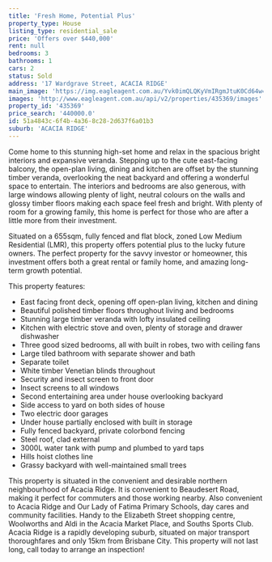 ```yaml
---
title: 'Fresh Home, Potential Plus'
property_type: House
listing_type: residential_sale
price: 'Offers over $440,000'
rent: null
bedrooms: 3
bathrooms: 1
cars: 2
status: Sold
address: '17 Wardgrave Street, ACACIA RIDGE'
main_image: 'https://img.eagleagent.com.au/Yvk0imQLQKyVmIRgmJtuK0Cd64w=/1280x854/smart/https://s3-us-west-2.amazonaws.com/eagleagent-orig/images/6823739/123296366-image-M.jpg'
images: 'http://www.eagleagent.com.au/api/v2/properties/435369/images'
property_id: '435369'
price_search: '440000.0'
id: 51a4843c-6f4b-4a36-8c28-2d637f6a01b3
suburb: 'ACACIA RIDGE'
---
```

Come home to this stunning high-set home and relax in the spacious bright interiors and expansive veranda. Stepping up to the cute east-facing balcony, the open-plan living, dining and kitchen are offset by the stunning timber veranda, overlooking the neat backyard and offering a wonderful space to entertain. The interiors and bedrooms are also generous, with large windows allowing plenty of light, neutral colours on the walls and glossy timber floors making each space feel fresh and bright. With plenty of room for a growing family, this home is perfect for those who are after a little more from their investment.

Situated on a 655sqm, fully fenced and flat block, zoned Low Medium Residential (LMR), this property offers potential plus to the lucky future owners. The perfect property for the savvy investor or homeowner, this investment offers both a great rental or family home, and amazing long-term growth potential.

This property features:

*  East facing front deck, opening off open-plan living, kitchen and dining
*  Beautiful polished timber floors throughout living and bedrooms
*  Stunning large timber veranda with lofty insulated ceiling
*  Kitchen with electric stove and oven, plenty of storage and drawer dishwasher
*  Three good sized bedrooms, all with built in robes, two with ceiling fans
*  Large tiled bathroom with separate shower and bath
*  Separate toilet
*  White timber Venetian blinds throughout
*  Security and insect screen to front door
*  Insect screens to all windows
*  Second entertaining area under house overlooking backyard
*  Side access to yard on both sides of house
*  Two electric door garages
*  Under house partially enclosed with built in storage
*  Fully fenced backyard, private colorbond fencing
*  Steel roof, clad external
*  3000L water tank with pump and plumbed to yard taps
*  Hills hoist clothes line
*  Grassy backyard with well-maintained small trees

This property is situated in the convenient and desirable northern neighbourhood of Acacia Ridge. It is convenient to Beaudesert Road, making it perfect for commuters and those working nearby. Also convenient to Acacia Ridge and Our Lady of Fatima Primary Schools, day cares and community facilities. Handy to the Elizabeth Street shopping centre, Woolworths and Aldi in the Acacia Market Place, and Souths Sports Club. Acacia Ridge is a rapidly developing suburb, situated on major transport thoroughfares and only 15km from Brisbane City. This property will not last long, call today to arrange an inspection!